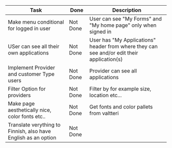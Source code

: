 | Task                                                           | Done     | Description                                                                                |
| -------------------------------------------------------------- | -------- | ------------------------------------------------------------------------------------------ |
| Make menu conditional for logged in user                       | Not Done | User can see "My Forms" and "My home page" only when signed in                             |
| USer can see all their own applications                        | Not Done | User has "My Applications" header from where they can see and/or edit their application(s) |
| Implement Provider and customer Type users                     | Not Done | Provider can see all applications                                                          |
| Filter Option for providers                                    | Not Done | Filter by for example size, location etc...                                                |
| Make page aesthetically nice, color fonts etc..                | Not Done | Get fonts and color pallets from valtteri                                                  |
| Translate verything to Finnish, also have English as an option | Not Done |                                                                                            |
